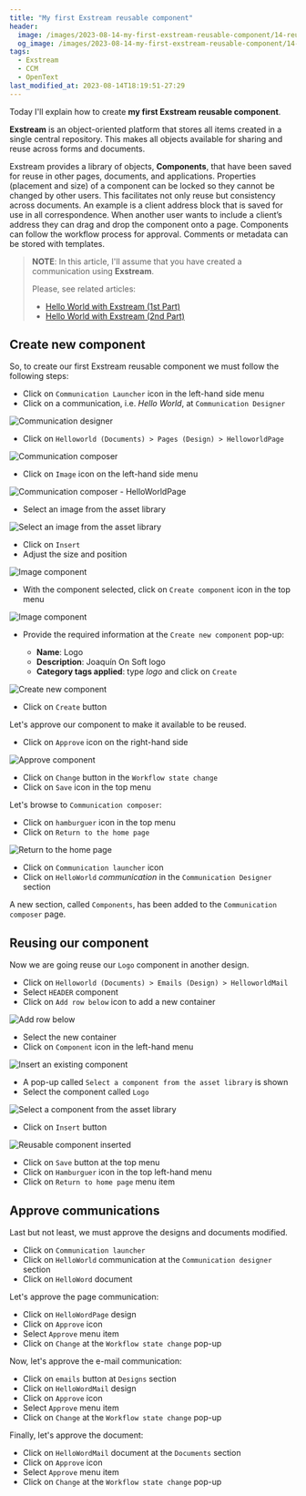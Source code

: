 ```yaml
---
title: "My first Exstream reusable component"
header:
  image: /images/2023-08-14-my-first-exstream-reusable-component/14-reusable-component-inserted.png
  og_image: /images/2023-08-14-my-first-exstream-reusable-component/14-reusable-component-inserted.png
tags:
  - Exstream
  - CCM
  - OpenText
last_modified_at: 2023-08-14T18:19:51-27:29
---
```



Today I'll explain how to create **my first Exstream reusable component**. 

**Exstream** is an object-oriented platform that  stores all items created in a single central repository. This makes all objects available for sharing and reuse across forms and documents.  

Exstream provides a library of objects, **Components**, that have been saved for reuse in 
other pages, documents, and applications.  Properties (placement and size) of a component 
can be locked so they cannot be changed by other users.  This facilitates not only reuse 
but consistency across documents.  An example is a client address block that is saved for 
use in all correspondence.  When another user wants to include a client’s address they can 
drag and drop the component onto a page. Components can follow the workflow process for 
approval. Comments or metadata can be stored with templates.


> **NOTE**: In this article, I'll assume that you have created a communication using **Exstream**.
> 
> Please, see related articles:
>
> - [Hello World with Exstream (1st Part)](/hello-world-with-exstream)
> - [Hello World with Exstream (2nd Part)](/hello-world-with-exstream-part-2)
>

## Create new component

So, to create our first Exstream reusable component we must follow the following steps:

 - Click on `Communication Launcher` icon in the left-hand side menu 
 - Click on a communication, i.e. *Hello World*, at `Communication Designer`
 
 ![Communication designer](../images/2023-08-14-my-first-exstream-reusable-component/01-communiction-designer.png)	  	 
 
 - Click on `Helloworld (Documents) > Pages (Design) > HelloworldPage`

 ![Communication composer](../images/2023-08-14-my-first-exstream-reusable-component/02-communiction-composer.png)	 
 
 - Click on `Image` icon on the left-hand side menu
 
 ![Communication composer - HelloWorldPage](../images/2023-08-14-my-first-exstream-reusable-component/03-communiction-composer-hello-world-page.png)	 
 
 - Select an image from the asset library

 ![Select an image from the asset library](../images/2023-08-14-my-first-exstream-reusable-component/04-select-image-from-the-asset-library.png)

 - Click on `Insert`
 - Adjust the size and position
 
 ![Image component](../images/2023-08-14-my-first-exstream-reusable-component/05-image-component.png)
 
 - With the component selected, click on `Create component` icon in the top menu 
 
 ![Image component](../images/2023-08-14-my-first-exstream-reusable-component/06-create-component.png)

 - Provide the required information at the `Create new component` pop-up:
 
    - **Name**: Logo
    - **Description**: Joaquín On Soft logo
    - **Category tags applied**: type *logo* and click on `Create`	
	
 ![Create new component](../images/2023-08-14-my-first-exstream-reusable-component/07-create-new-component.png)
	
 - Click on `Create` button	
 
Let's approve our component to make it available to be reused.

 - Click on `Approve` icon on the right-hand side 

 ![Approve component](../images/2023-08-14-my-first-exstream-reusable-component/08-approve-component.png) 
 
 - Click on `Change` button in the `Workflow state change`
 - Click on `Save` icon in the top menu
 
Let's browse to `Communication composer`:

 - Click on `hamburguer` icon in the top menu
 - Click on `Return to the home page`

 ![Return to the home page](../images/2023-08-14-my-first-exstream-reusable-component/09-return-to-the-home-page.png) 
 
 - Click on `Communication launcher` icon
 - Click on `HelloWorld` *communication* in the `Communication Designer` section
 
A new section, called `Components`, has been added to the `Communication composer` page.

## Reusing our component

Now we are going reuse our `Logo` component in another design.

 - Click on `Helloworld (Documents) > Emails (Design) > HelloworldMail`
 - Select `HEADER` component
 - Click on `Add row below` icon to add a new container

 ![Add row below](../images/2023-08-14-my-first-exstream-reusable-component/11-add-row-below.png)  
 
 - Select the new container
 - Click on `Component` icon in the left-hand menu 

 ![Insert an existing component](../images/2023-08-14-my-first-exstream-reusable-component/12-insert-an-exisiting-component.png)  
 
 - A pop-up called `Select a component from the asset library` is shown
 - Select the component called `Logo` 
 
  ![Select a component from the asset library](../images/2023-08-14-my-first-exstream-reusable-component/13-select-a-component-from-the-asset-library.png)  
 
 - Click on `Insert` button

  ![Reusable component inserted](../images/2023-08-14-my-first-exstream-reusable-component/14-reusable-component-inserted.png) 
  
 - Click on `Save` button at the top menu 
 - Click on `Hamburguer` icon in the top left-hand menu
 - Click on `Return to home page` menu item
 
## Approve communications

Last but not least, we must approve the designs and documents modified.

 - Click on `Communication launcher`
 - Click on `HelloWorld` communication at the `Communication designer` section
 - Click on `HelloWord` document

Let's approve the page communication: 

 - Click on `HelloWordPage` design
 - Click on `Approve` icon
 - Select `Approve` menu item
 - Click on `Change` at the `Workflow state change` pop-up
 
Now, let's approve the e-mail communication: 

 - Click on `emails` button at `Designs` section
 - Click on `HelloWordMail` design
 - Click on `Approve` icon
 - Select `Approve` menu item
 - Click on `Change` at the `Workflow state change` pop-up
 
Finally, let's approve the document: 

 - Click on `HelloWordMail` document at the `Documents` section
 - Click on `Approve` icon
 - Select `Approve` menu item
 - Click on `Change` at the `Workflow state change` pop-up